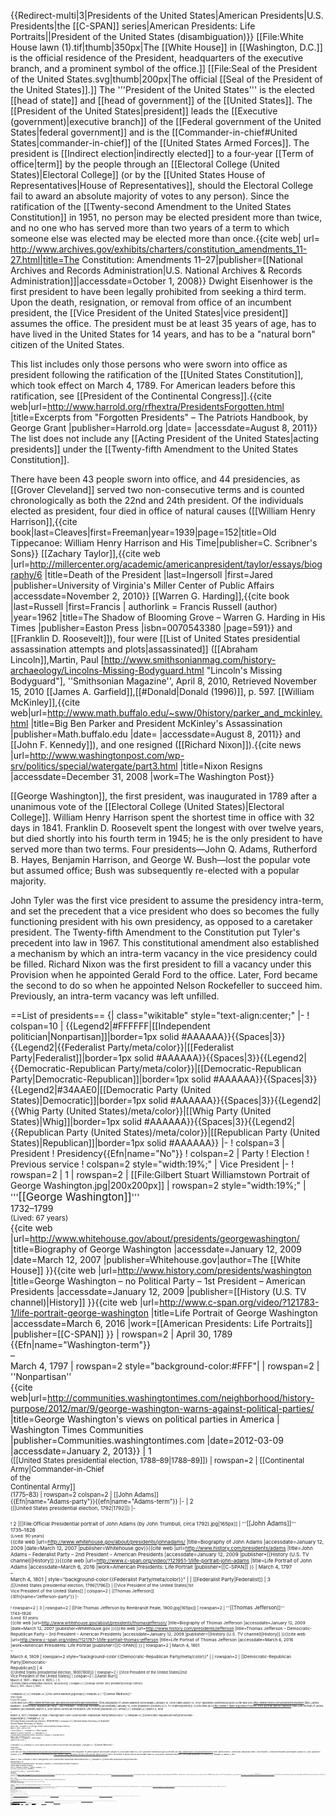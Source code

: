 {{Redirect-multi|3|Presidents of the United States|American Presidents|U.S. Presidents|the [[C-SPAN]] series|American Presidents: Life Portraits||President of the United States (disambiguation)}}
[[File:White House lawn (1).tif|thumb|350px|The [[White House]] in [[Washington, D.C.]] is the official residence of the President, headquarters of the executive branch, and a prominent symbol of the office.]]
[[File:Seal of the President of the United States.svg|thumb|200px|The official [[Seal of the President of the United States]].]]
The '''President of the United States''' is the elected [[head of state]] and [[head of government]] of the [[United States]]. The [[President of the United States|president]] leads the [[Executive (government)|executive branch]] of the [[Federal government of the United States|federal government]] and is the [[Commander-in-chief#United States|commander-in-chief]] of the [[United States Armed Forces]]. The president is [[Indirect election|indirectly elected]] to a four-year [[Term of office|term]] by the people through an [[Electoral College (United States)|Electoral College]] (or by the [[United States House of Representatives|House of Representatives]], should the Electoral College fail to award an absolute majority of votes to any person). Since the ratification of the [[Twenty-second Amendment to the United States Constitution]] in 1951, no person may be elected president more than twice, and no one who has served more than two years of a term to which someone else was elected may be elected more than once.<ref>{{cite web| url= http://www.archives.gov/exhibits/charters/constitution_amendments_11-27.html|title=The Constitution: Amendments 11–27|publisher=[[National Archives and Records Administration|U.S. National Archives & Records Administration]]|accessdate=October 1, 2008}}</ref> Dwight Eisenhower is the first president to have been legally prohibited from seeking a third term. Upon the death, resignation, or removal from office of an incumbent president, the [[Vice President of the United States|vice president]] assumes the office. The president must be at least 35 years of age, has to have lived in the United States for 14 years, and has to be a "natural born" citizen of the United States.

This list includes only those persons who were sworn into office as president following the ratification of the [[United States Constitution]], which took effect on March 4, 1789. For American leaders before this ratification, see [[President of the Continental Congress]].<ref>{{cite web|url=http://www.harrold.org/rfhextra/PresidentsForgotten.html |title=Excerpts from "Forgotten Presidents"&nbsp;– The Patriots Handbook, by George Grant |publisher=Harrold.org |date= |accessdate=August 8, 2011}}</ref> The list does not include any [[Acting President of the United States|acting presidents]] under the [[Twenty-fifth Amendment to the United States Constitution]].

There have been 43 people sworn into office, and 44 presidencies, as [[Grover Cleveland]] served two non-consecutive terms and is counted chronologically as both the 22nd and 24th president. Of the individuals elected as president, four died in office of natural causes ([[William Henry Harrison]],<ref>{{cite book|last=Cleaves|first=Freeman|year=1939|page=152|title=Old Tippecanoe: William Henry Harrison and His Time|publisher=C. Scribner's Sons}}</ref> [[Zachary Taylor]],<ref name="Zachary Taylor, Virginia Univ">{{cite web |url=http://millercenter.org/academic/americanpresident/taylor/essays/biography/6 |title=Death of the President |last=Ingersoll |first=Jared |publisher=University of Virginia's Miller Center of Public Affairs |accessdate=November 2, 2010}}</ref> [[Warren G. Harding]],<ref>{{cite book |last=Russell |first=Francis | authorlink = Francis Russell (author) |year=1962 |title=The Shadow of Blooming Grove&nbsp;– Warren G. Harding in His Times |publisher=Easton Press |isbn=0070543380 |page=591}}</ref> and [[Franklin D. Roosevelt]]), four were [[List of United States presidential assassination attempts and plots|assassinated]] ([[Abraham Lincoln]],<ref name="smithsonianmag1">Martin, Paul [http://www.smithsonianmag.com/history-archaeology/Lincolns-Missing-Bodyguard.html "Lincoln's Missing Bodyguard"], ''Smithsonian Magazine'', April 8, 2010, Retrieved November 15, 2010</ref> [[James A. Garfield]],<ref name="smithsonianmag1"/><ref>[[#Donald|Donald (1996)]], p. 597.</ref> [[William McKinley]],<ref>{{cite web|url=http://www.math.buffalo.edu/~sww/0history/parker_and_mckinley.html |title=Big Ben Parker and President McKinley's Assassination |publisher=Math.buffalo.edu |date= |accessdate=August 8, 2011}}</ref> and [[John F. Kennedy]]), and one resigned ([[Richard Nixon]]).<ref>{{cite news |url=http://www.washingtonpost.com/wp-srv/politics/special/watergate/part3.html |title=Nixon Resigns |accessdate=December 31, 2008 |work=The Washington Post}}</ref>

[[George Washington]], the first president, was inaugurated in 1789 after a unanimous vote of the [[Electoral College (United States)|Electoral College]]. William Henry Harrison spent the shortest time in office with 32 days in 1841. Franklin D. Roosevelt spent the longest with over twelve years, but died shortly into his fourth term in 1945; he is the only president to have served more than two terms. Four presidents—John Q. Adams, Rutherford B. Hayes, Benjamin Harrison, and George W. Bush—lost the popular vote but assumed office;<!--Please do not change to "won the electoral vote" because Adams didn't win that either--> Bush was subsequently re-elected with a popular majority.

John Tyler was the first vice president to assume the presidency intra-term, and set the precedent that a vice president who does so becomes the fully functioning  president with his own presidency, as opposed to a caretaker president. The Twenty-fifth Amendment to the Constitution put Tyler's precedent into law in 1967. This constitutional amendment also established a mechanism by which an intra-term vacancy in the vice presidency could be filled. Richard Nixon was the first president to fill a vacancy under this Provision when he appointed Gerald Ford to the office. Later, Ford became the second to do so when he appointed Nelson Rockefeller to succeed him. Previously, an intra-term vacancy was left unfilled.

==List of presidents==
{| class="wikitable" style="text-align:center;"
|-
! colspan=10 | <!-- DO NOT CHANGE COLORS FOR DEMOCRATIC PARTY. The color #34aae0 is the de facto official color of the DNC and is more appropriate than some arbitrary shade of blue.-->{{Legend2|#FFFFFF|[[Independent politician|Nonpartisan]]|border=1px solid #AAAAAA}}{{Spaces|3}}{{Legend2|{{Federalist Party/meta/color}}|[[Federalist Party|Federalist]]|border=1px solid #AAAAAA}}{{Spaces|3}}{{Legend2|{{Democratic-Republican Party/meta/color}}|[[Democratic-Republican Party|Democratic-Republican]]|border=1px solid #AAAAAA}}{{Spaces|3}}{{Legend2|#34AAE0|[[Democratic Party (United States)|Democratic]]|border=1px solid #AAAAAA}}{{Spaces|3}}{{Legend2|{{Whig Party (United States)/meta/color}}|[[Whig Party (United States)|Whig]]|border=1px solid #AAAAAA}}{{Spaces|3}}{{Legend2|{{Republican Party (United States)/meta/color}}|[[Republican Party (United States)|Republican]]|border=1px solid #AAAAAA}}
|-
! colspan=3 | President
! Presidency{{Efn|name="No"}}
! colspan=2 | Party
! Election
! Previous service
! colspan=2 style="width:19%;" | Vice President
|-
! rowspan=2 | 1
| rowspan=2 | [[File:Gilbert Stuart Williamstown Portrait of George Washington.jpg|200x200px]]
| rowspan=2 style="width:19%;" | '''<big>[[George Washington]]</big>'''<br/>1732&ndash;1799<br/><small>(Lived: 67 years)</small><br/><ref>{{cite web |url=http://www.whitehouse.gov/about/presidents/georgewashington/ |title=Biography of George Washington |accessdate=January 12, 2009 |date=March 12, 2007 |publisher=Whitehouse.gov|author=The [[White House]] }}</ref><ref>{{cite web |url=http://www.history.com/presidents/washington |title=George Washington&nbsp;– no Political Party&nbsp;– 1st President&nbsp;– American Presidents |accessdate=January 12, 2009 |publisher=[[History (U.S. TV channel)|History]] }}</ref><ref>{{cite web |url=http://www.c-span.org/video/?121783-1/life-portrait-george-washington |title=Life Portrait of George Washington  |accessdate=March 6, 2016 |work=[[American Presidents: Life Portraits]] |publisher=[[C-SPAN]] }}</ref>
| rowspan=2 | <span class="date" style="white-space:nowrap;">April 30, 1789<br/>{{Efn|name="Washington-term"}}</span><br/>&ndash;<br/><span class="date" style="white-space:nowrap;">March 4, 1797</span>
| rowspan=2 style="background-color:#FFF"|
| rowspan=2 | ''Nonpartisan''<br/><ref>{{cite web|url=http://communities.washingtontimes.com/neighborhood/history-purpose/2012/mar/9/george-washington-warns-against-political-parties/ |title=George Washington's views on political parties in America &#124; Washington Times Communities |publisher=Communities.washingtontimes.com |date=2012-03-09 |accessdate=January 2, 2013}}</ref>
| 1<br/><small>([[United States presidential election, 1788–89|1788&ndash;89]])
| rowspan=2 | [[Continental Army|Commander-in-Chief<br/>of the<br/>Continental Army</span>]]<br/><small>(1775&ndash;83)
| rowspan=2 colspan=2 | [[John Adams]]<br/>{{Efn|name="Adams-party"}}{{efn|name="Adams-term"}}
|-
| 2<br/><small>([[United States presidential election, 1792|1792]])
|-

! 2
|[[File:Official Presidential portrait of John Adams (by John Trumbull, circa 1792).jpg|165px]]
| '''<big>[[John Adams]]</big>'''<br/>1735&ndash;1826<br/><small>(Lived: 90 years)</small><br/><ref>{{cite web |url=http://www.whitehouse.gov/about/presidents/johnadams/ |title=Biography of John Adams |accessdate=January 12, 2009 |date=March 12, 2007 |publisher=Whitehouse.gov}}</ref><ref>{{cite web |url=http://www.history.com/presidents/adams |title=John Adams&nbsp;– Federalist Party&nbsp;– 2nd President&nbsp;– American Presidents |accessdate=January 12, 2009 |publisher=[[History (U.S. TV channel)|History]] }}</ref><ref>{{cite web |url=http://www.c-span.org/video/?121951-1/life-portrait-john-adams |title=Life Portrait of John Adams |accessdate=March 6, 2016 |work=American Presidents: Life Portrait |publisher=[[C-SPAN]] }}</ref>
| <span class="date" style="white-space:nowrap;">March 4, 1797</span><br/>&ndash;<br/><span class="date" style="white-space:nowrap;">March 4, 1801</span>
| style="background-color:{{Federalist Party/meta/color}}" |
| [[Federalist Party|Federalist]]
| 3<br/><small>([[United States presidential election, 1796|1796]])
| [[Vice President of the United States|1st<br/>Vice President of the United States]]
| colspan=2 | [[Thomas Jefferson]]<br/>{{Efn|name="Jefferson-party"}}
|-

! rowspan=2 | 3
| rowspan=2 | [[File:Thomas Jefferson by Rembrandt Peale, 1800.jpg|165px]]
| rowspan=2 | '''<big>[[Thomas Jefferson]]</big>'''<br/>1743&ndash;1826<br/><small>(Lived: 83 years)</small><br/><ref>{{cite web |url=http://www.whitehouse.gov/about/presidents/thomasjefferson/ |title=Biography of Thomas Jefferson |accessdate=January 12, 2009 |date=March 12, 2007 |publisher=Whitehouse.gov }}</ref><ref>{{cite web |url=http://www.history.com/presidents/jefferson |title=Thomas Jefferson&nbsp;–&nbsp;Democratic-Republican Party&nbsp;– 3rd President&nbsp;– American Presidents |accessdate=January 12, 2009 |publisher=[[History (U.S. TV channel)|History]] }}</ref><ref>{{cite web |url=http://www.c-span.org/video/?121787-1/life-portrait-thomas-jefferson |title=Life Portrait of Thomas Jefferson |accessdate=March 6, 2016 |work=American Presidents: Life Portrait |publisher=[[C-SPAN]] }}</ref>
| rowspan=2 | <span class="date" style="white-space:nowrap;">March 4, 1801</span><br/>&ndash;<br/><span class="date" style="white-space:nowrap;">March 4, 1809</span>
| rowspan=2 style="background-color:{{Democratic-Republican Party/meta/color}}" |
| rowspan=2 | [[Democratic-Republican Party|Democratic-<br/>Republican]]
| 4<br/><small>([[United States presidential election, 1800|1800]])
| rowspan=2 | [[Vice President of the United States|2nd<br/>Vice President of the United States]]
| colspan=2 | [[Aaron Burr]]<br/><small><span class="date" style="white-space:nowrap;">March 4, 1801</span> &ndash; <span class="date" style="white-space:nowrap;">March 4, 1805</span>
|-
| 5<br/><small>([[United States presidential election, 1804|1804]])
| colspan=2 | [[George Clinton (vice president)|George Clinton]]<br/><small><span class="date" style="white-space:nowrap;">March 4, 1805</span> &ndash; <span class="date" style="white-space:nowrap;">March 4, 1809</span>
|-

! rowspan=4 | 4
| rowspan=4 | [[File:James Madison.jpg|165px]]
| rowspan=4 | '''<big>[[James Madison]]</big>'''<br/>1751&ndash;1836<br/><small>(Lived: 85 years)</small><br/><ref>{{cite web |url=http://www.whitehouse.gov/about/presidents/jamesmadison/ |title=Biography of James Madison |accessdate=January 12, 2009 |date=March 12, 2007 |publisher=Whitehouse.gov}}</ref><ref>{{cite web |url=http://www.history.com/presidents/madison |title=James Madison&nbsp;–&nbsp;Democratic-Republican Party&nbsp;– 4th President&nbsp;– American Presidents |accessdate=January 12, 2009 |publisher=[[History (U.S. TV channel)|History]] }}</ref><ref>{{cite web |url=http://www.c-span.org/video/?122316-1/life-portrait-james-madison |title=Life Portrait of James Madison |accessdate=March 6, 2016 |work=American Presidents: Life Portrait |publisher=[[C-SPAN]] }}</ref>
| rowspan=4 | <span class="date" style="white-space:nowrap;">March 4, 1809</span><br/>&ndash;<br/><span class="date" style="white-space:nowrap;">March 4, 1817</span>
| rowspan=4 style="background-color:{{Democratic-Republican Party/meta/color}}" |
| rowspan=4 | [[Democratic-Republican Party|Democratic-<br/>Republican]]
| rowspan=2 | 6<br/><small>([[United States presidential election, 1808|1808]])
| rowspan=4 | [[United States Secretary of State|5th<br/>United States Secretary of State]]<br/><small>(1801&ndash;09)
| colspan=2 | [[George Clinton (vice president)|George Clinton]]<br/><small><span class="date" style="white-space:nowrap;">March 4, 1809</span> &ndash; <span class="date" style="white-space:nowrap;">April 20, 1812</span><br/>''(Died in office)''</small>
|-
| colspan=2 | ''Office vacant<br/><small>(Balance of Clinton's 2nd term)''</small>
|-
| rowspan=2 | 7<br/><small>([[United States presidential election, 1812|1812]])
| colspan=2 | [[Elbridge Gerry]]<br/><small><span class="date" style="white-space:nowrap;">March 4, 1813</span> &ndash; <span class="date" style="white-space:nowrap;">November 23, 1814</span><br/>''(Died in office)''</small>
|-
| colspan=2 | ''Office vacant<br/><small>(Balance of Gerry's term)''</small>
|-

! rowspan=2 | 5
| rowspan=2 | [[File:James Monroe White House portrait 1819.gif|165px]]
| rowspan=2 | '''<big>[[James Monroe]]</big>'''<br/>1758&ndash;1831<br/><small>(Lived: 73 years)</small><br/><ref>{{cite web |url=http://www.whitehouse.gov/about/presidents/jamesmonroe/ |title=Biography of James Madison |accessdate=January 12, 2009 |date=March 12, 2007 |publisher=Whitehouse.gov}}</ref><ref>{{cite web |url=http://www.history.com/presidents/monroe |title=James Monroe&nbsp;–&nbsp;Democratic-Republican Party&nbsp;– 5th President&nbsp;– American Presidents |accessdate=January 12, 2009 |publisher=[[History (U.S. TV channel)|History]] }}</ref><ref>{{cite web |url=http://www.c-span.org/video/?122387-1/life-portrait-james-monroe |title=Life Portrait of James Monroe |accessdate=March 6, 2016 |work=American Presidents: Life Portrait |publisher=[[C-SPAN]] }}</ref>
| rowspan=2 | <span class="date" style="white-space:nowrap;">March 4, 1817</span><br/>&ndash;<br/><span class="date" style="white-space:nowrap;">March 4, 1825</span>
| rowspan=2 style="background-color:{{Democratic-Republican Party/meta/color}}" |
| rowspan=2 | [[Democratic-Republican Party|Democratic-<br/>Republican]]
| 8<br/><small>([[United States presidential election, 1816|1816]])
| rowspan=2 | [[United States Secretary of State|7th<br/>United States Secretary of State]]<br/><small>(1811&ndash;17)
| rowspan=2 colspan=2 | [[Daniel D. Tompkins]]
|-
| 9<br/><small>([[United States presidential election, 1820|1820]])
|-

! 6
| [[File:JQA Photo.tif|165px]]
| '''<big>[[John Quincy Adams]]</big>'''<br/>1767&ndash;1848<br/><small>(Lived: 80 years)</small><br/><ref>{{cite web |url=http://www.whitehouse.gov/about/presidents/johnquincyadams/|title=Biography of John Quincy Adams |accessdate=January 12, 2009 |date=March 12, 2007 |publisher=Whitehouse.gov}}</ref><ref>{{cite web |url=http://www.history.com/presidents/johnqadams |title=John Quincy Adams&nbsp;– Federalist, Democratic-Republican, National Republican, WHIG Party&nbsp;– 6th President&nbsp;– American Presidents |accessdate=January 12, 2009 |publisher=[[History (U.S. TV channel)|History]] }}</ref><ref>{{cite web |url=http://www.c-span.org/video/?122555-1/life-portrait-john-quincy-adams |title=Life Portrait of John Quincy Adams |accessdate=March 6, 2016 |work=American Presidents: Life Portrait |publisher=[[C-SPAN]] }}</ref>
| <span class="date" style="white-space:nowrap;">March 4, 1825</span><br/>&ndash;<br/><span class="date" style="white-space:nowrap;">March 4, 1829</span><br/>
| style="background-color:{{Democratic-Republican Party/meta/color}}" |
| [[Democratic-Republican Party|Democratic-<br/>Republican]]
| 10<br/><small>([[United States presidential election, 1824|1824]])
| [[United States Secretary of State|8th<br/>United States Secretary of State]]<br/><small>(1817&ndash;25)
| colspan=2 | [[John C. Calhoun]]
|-

! rowspan=3 | 7
| rowspan=3 | [[File:Andrew Jackson Daguerrotype-crop.jpg|165px]]
| rowspan=3 | '''<big>[[Andrew Jackson]]</big>'''<br/>1767&ndash;1845<br/><small>(Lived: 78 years)</small><br/><ref>{{cite web |url=http://www.whitehouse.gov/about/presidents/andrewjackson/|title=Biography of Andrew Jackson |accessdate=January 12, 2009 |date=March 12, 2007 |publisher=Whitehouse.gov}}</ref><ref>{{cite web |url=http://www.history.com/presidents/jackson |title=Andrew Jackson&nbsp;–&nbsp;Democratic-Republican Party&nbsp;– 7th President&nbsp;– American Presidents |accessdate=January 12, 2009 |publisher=[[History (U.S. TV channel)|History]] }}</ref><ref>{{cite web |url=http://www.c-span.org/video/?122792-1/life-portrait-andrew-jackson |title=Life Portrait of Andrew Jackson |accessdate=March 6, 2016 |work=American Presidents: Life Portrait |publisher=[[C-SPAN]] }}</ref>
| rowspan=3 | <span class="date" style="white-space:nowrap;">March 4, 1829</span><br/>&ndash;<br/><span class="date" style="white-space:nowrap;">March 4, 1837</span>
| rowspan=3 style="background-color:#34AAE0" |
| rowspan=3 | [[Democratic Party (United States)|Democratic]]
| rowspan=2 | 11<br/><small>([[United States presidential election, 1828|1828]])
| rowspan=3 | [[United States Senate|U.S. Senator]] <span class="detail 2" style="display: none;">([[Classes of United States Senators|Class 2]])</span> <span class="detail 1" style="white-space:nowrap;">from [[Tennessee]]</span><br/><small>(1823&ndash;25)
| colspan=2 | [[John C. Calhoun]]<br/>{{Efn|name="Calhoun-party"}}<br/><small><span class="date" style="white-space:nowrap;">March 4, 1829</span> &ndash; <span class="date" style="white-space:nowrap;">December 28, 1832</span><br/>''(Resigned from office)''</small>
|-
| colspan=2 | ''Office vacant<br/><small>(Balance of Calhoun's term)''</small>
|-
| 12<br/><small>([[United States presidential election, 1832|1832]])
| colspan=2 | [[Martin Van Buren]]<br/><small><span class="date" style="white-space:nowrap;">March 4, 1833</span> &ndash; <span class="date" style="white-space:nowrap;">March 4, 1837</span>
|-

! 8
| [[File:Martin Van Buren by Mathew Brady c1855-58.jpg|165px]]
| '''<big>[[Martin Van Buren]]</big>'''<br/>1782&ndash;1862<br/><small>(Lived: 79 years)</small><br/><ref>{{cite web |url=http://www.whitehouse.gov/about/presidents/martinvanburen/|title=Biography of Martin Van Buren |accessdate=January 12, 2009 |date=March 12, 2007 |publisher=Whitehouse.gov}}</ref><ref>{{cite web |url=http://www.history.com/presidents/vanburen |title=Martin Van Buren –&nbsp;Democratic-Republican, Democratic, and Free Soil Party&nbsp;– 8th President&nbsp;– American Presidents |accessdate=January 12, 2009 |publisher=[[History (U.S. TV channel)|History]] }}</ref><ref>{{cite web |url=http://www.c-span.org/video/?122988-1/life-portrait-martin-van-buren |title=Life Portrait of Martin Van Buren |accessdate=March 6, 2016 |work=American Presidents: Life Portrait |publisher=[[C-SPAN]] }}</ref>
| <span class="date" style="white-space:nowrap;">March 4, 1837</span><br/>&ndash;<br/><span class="date" style="white-space:nowrap;">March 4, 1841</span>
| style="background-color:#34AAE0" |
| [[Democratic Party (United States)|Democratic]]
| 13<br/><small>([[United States presidential election, 1836|1836]])
| [[Vice President of the United States|8th<br/>Vice President of the United States]]
| colspan=2 | [[Richard Mentor Johnson]]
|-

! 9
| [[File:William Henry Harrison daguerreotype edit.jpg|165px]]
| '''<big>[[William Henry Harrison]]</big>'''<br/>1773&ndash;1841<br/><small>(Lived: 68 years)</small><br/><ref>{{cite web |url=http://www.whitehouse.gov/about/presidents/williamhenryharrison/|title=Biography of William Henry Harrison |accessdate=January 12, 2009 |date=March 12, 2007 |publisher=Whitehouse.gov}}</ref><ref>{{cite web |url=http://www.history.com/presidents/williamhenryharrison |title=William Henry Harrison&nbsp;– WHIG Party&nbsp;– 9th President&nbsp;– American Presidents |accessdate=January 12, 2009 |publisher=[[History (U.S. TV channel)|History]] }}</ref><ref>{{cite web |url=http://www.c-span.org/video/?123123-1/life-portrait-william-henry-harrison |title=Life Portrait of William Henry Harrison |accessdate=March 6, 2016 |work=American Presidents: Life Portrait |publisher=[[C-SPAN]] }}</ref>
| <span class="date" style="white-space:nowrap;">March 4, 1841</span><br/>&ndash;<br/><span class="date" style="white-space:nowrap;">April 4, 1841</span><br/><small>''(Died in office)''</small>
| style="background-color:{{Whig Party (United States)/meta/color}}" |
| [[Whig Party (United States)|Whig]]
| rowspan=3 | 14<br/><small>([[United States presidential election, 1840|1840]])
| [[United States Ambassador to Colombia|United States Minister to Colombia]]<br/><small>(1828&ndash;29)
| colspan=2 | [[John Tyler]]<br/><small>''(Succeeded to presidency)''</small>
|-

! rowspan=2 | 10
| rowspan=2 |[[File:Tyler Daguerreotype (restoration).jpg|165px]]
| rowspan=2 |'''<big>[[John Tyler]]</big>'''<br/>1790&ndash;1862<br/><small>(Lived: 71 years)</small><br/><ref>{{cite web |url=http://www.whitehouse.gov/about/presidents/johntyler/|title=Biography of John Tyler |accessdate=January 12, 2009 |date=March 12, 2007 |publisher=Whitehouse.gov }}</ref><ref>{{cite web |url=http://www.history.com/presidents/tyler |title=John Tyler&nbsp;– No Party&nbsp;– 10th President&nbsp;– American Presidents |accessdate=January 12, 2009 |publisher=[[History (U.S. TV channel)|History]] }}</ref><ref>{{cite web |url=http://www.c-span.org/video/?123380-1/life-portrait-john-tyler |title=Life Portrait of John Tyler |accessdate=March 6, 2016 |work=American Presidents: Life Portrait |publisher=[[C-SPAN]] }}</ref>
| rowspan=2 | <span class="date" style="white-space:nowrap;">April 4, 1841</span><br/>&ndash;<br/><span class="date" style="white-space:nowrap;">March 4, 1845</span>
| style="background-color:{{Whig Party (United States)/meta/color}}" |
| [[Whig Party (United States)|Whig]]<br/><small><span class="date" style="white-space:nowrap;">April 4, 1841</span> &ndash; <span class="date" style="white-space:nowrap;">September 13, 1841</span>
| rowspan=2 | [[Vice President of the United States|10th<br/>Vice President of the United States]]
| rowspan=2 colspan=2 | ''Office vacant''
|-
| style="background-color:#FFF"|
| ''Nonpartisan''<br/><small><span class="date" style="white-space:nowrap;">September 13, 1841</span> &ndash; <span class="date" style="white-space:nowrap;">March 4, 1845</span><br/>{{Efn|name="John_Tyler-party"}}
|-

! 11
| [[File:JKP.tif|165px]]
| '''<big>[[James K. Polk]]</big>'''<br/>1795&ndash;1849<br/><small>(Lived: 53 years)</small><br/><ref>{{cite web |url=http://www.whitehouse.gov/about/presidents/jamespolk/ |title=Biography of James Polk |accessdate=January 12, 2009 |date=March 12, 2007 |publisher=Whitehouse.gov}}</ref><ref>{{cite web |url=http://www.history.com/presidents/polk |title=James Polk –&nbsp;Democratic Party&nbsp;– 11th President&nbsp;– American Presidents |accessdate=January 12, 2009 |publisher=[[History (U.S. TV channel)|History]] }}</ref><ref>{{cite web |url=http://www.c-span.org/video/?123943-1/life-portrait-james-k-polk |title=Life Portrait of James K. Polk |accessdate=March 6, 2016 |work=American Presidents: Life Portrait |publisher=[[C-SPAN]] }}</ref>
| <span class="date" style="white-space:nowrap;">March 4, 1845</span><br/>&ndash;<br/><span class="date" style="white-space:nowrap;">March 4, 1849</span>
| style="background-color:#34AAE0" |
| [[Democratic Party (United States)|Democratic]]
| 15<br/><small>([[United States presidential election, 1844|1844]])
| [[Governor of Tennessee|9th<br/>Governor of Tennessee]]<br/><small>(1839&ndash;41)
| colspan=2 | [[George M. Dallas]]
|-

! 12
| [[File:Zachary Taylor restored and cropped.png|165px]]
| '''<big>[[Zachary Taylor]]</big>'''<br/>1784&ndash;1850<br/><small>(Lived: 65 years)</small><br/><ref>{{cite web |url=http://www.whitehouse.gov/about/presidents/zacharytaylor/ |title=Biography of Zachary Taylor |accessdate=January 12, 2009 |date=March 12, 2007 |publisher=Whitehouse.gov}}</ref><ref>{{cite web |url=http://www.history.com/presidents/taylor |title=Zachary Taylor&nbsp;– WHIG Party&nbsp;– 12th President&nbsp;– American Presidents |accessdate=January 12, 2009 |publisher=[[History (U.S. TV channel)|History]] }}</ref><ref>{{cite web |url=http://www.c-span.org/video/?123944-1/life-portrait-zachary-taylor |title=Life Portrait of Zachary Taylor |accessdate=March 6, 2016 |work=American Presidents: Life Portrait |publisher=[[C-SPAN]] }}</ref>
| <span class="date" style="white-space:nowrap;">March 4, 1849</span><br/>&ndash;<br/><span class="date" style="white-space:nowrap;">July 9, 1850</span><br/><small>''(Died in office)''</small>
| style="background-color:{{Whig Party (United States)/meta/color}}" |
| [[Whig Party (United States)|Whig]]
| rowspan=2 | 16<br/><small>([[United States presidential election, 1848|1848]])
| [[Major general (United States)|Major General]] of the [[1st Infantry Regiment (United States)|1st Infantry Regiment]]<br/>[[United States Army]] <span class="detail 1" style="white-space:nowrap;"></span><br/><small>(1846&ndash;49)
| colspan=2 | [[Millard Fillmore]]<br/><small>''(Succeeded to presidency)''</small>
|-

! 13
| [[File:Millard Fillmore-Edit1.jpg|165px]]
| '''<big>[[Millard Fillmore]]</big>'''<br/>1800&ndash;1874<br/><small>(Lived: 74 years)</small><br/><ref>{{cite web |url=http://www.whitehouse.gov/about/presidents/millardfillmore/|title=Biography of Millard Fillmore |accessdate=January 12, 2009 |date=March 12, 2007 |publisher=Whitehouse.gov}}</ref><ref>{{cite web |url=http://www.history.com/presidents/fillmore |title=Millard Filmore&nbsp;– WHIG Party&nbsp;– 13th President&nbsp;– American Presidents |accessdate=January 12, 2009 |publisher=[[History (U.S. TV channel)|History]] }}</ref><ref>{{cite web |url=http://www.c-span.org/video/?124976-1/life-portrait-millard-fillmore |title=Life Portrait of Millard Fillmore |accessdate=March 6, 2016 |work=American Presidents: Life Portrait |publisher=[[C-SPAN]] }}</ref>
| <span class="date" style="white-space:nowrap;">July 9, 1850</span><br/>&ndash;<br/><span class="date" style="white-space:nowrap;">March 4, 1853
| style="background-color:{{Whig Party (United States)/meta/color}}" |
| [[Whig Party (United States)|Whig]]
| [[Vice President of the United States|12th<br/>Vice President of the United States]]
| colspan=2 | ''Office vacant''
|-
! rowspan=2 | 14
| rowspan=2 | [[File:Mathew Brady - Franklin Pierce - alternate crop.jpg|165px]]
| rowspan=2 | '''<big>[[Franklin Pierce]]</big>'''<br/>1804&ndash;1869<br/><small>(Lived: 64 years)</small><br/><ref>{{cite web |url=http://www.whitehouse.gov/about/presidents/franklinpierce/ |title=Biography of Franklin Pierce |accessdate=January 12, 2009 |date=March 12, 2007 |publisher=Whitehouse.gov}}</ref><ref>{{cite web |url=http://www.history.com/presidents/pierce |title=Franklin Pierce –&nbsp;Democratic Party&nbsp;– 14th President&nbsp;– American Presidents |accessdate=January 12, 2009 |publisher=[[History (U.S. TV channel)|History]] }}</ref><ref>{{cite web |url=http://www.c-span.org/video/?125004-1/life-portrait-franklin-pierce |title=Life Portrait of Franklin Pierce |accessdate=March 6, 2016 |work=American Presidents: Life Portrait |publisher=[[C-SPAN]] }}</ref>
| rowspan=2 | <span class="date" style="white-space:nowrap;">March 4, 1853</span><br/>&ndash;<br/><span class="date" style="white-space:nowrap;">March 4, 1857</span>
| rowspan=2 style="background-color:#34AAE0" |
| rowspan=2 | [[Democratic Party (United States)|Democratic]]
| rowspan=2 | 17<br/><small>([[United States presidential election, 1852|1852]])
| rowspan=2 | [[Brigadier general (United States)|Brigadier General]] of the [[9th Infantry Regiment (United States)|9th Infantry]]<br/>[[United States Army]]<br/><small>(1847&ndash;48)
| colspan=2 | [[William R. King]]<br/><small><span class="date" style="white-space:nowrap;">March 4</span> &ndash; <span class="date" style="white-space:nowrap;">April 18, 1853</span><br/>''(Died in office)''</small>
|-
| colspan=2 | ''Office vacant<br/><small>(Balance of King's term)''</small>
|-

! 15
| [[File:James Buchanan.jpg|179x179px]]
| '''<big>[[James Buchanan]]</big>'''<br/>1791&ndash;1868<br/><small>(Lived: 77 years)</small><br/><ref>{{cite web |url=http://www.whitehouse.gov/about/presidents/jamesbuchanan/ |title=Biography of James Buchanan |accessdate=January 12, 2009 |date=March 12, 2007 |publisher=Whitehouse.gov}}</ref><ref>{{cite web |url=http://www.history.com/presidents/buchanan |title=James Buchanan –&nbsp;Democratic Party&nbsp;– 15th President&nbsp;– American Presidents |accessdate=January 12, 2009 |publisher=[[History (U.S. TV channel)|History]] }}</ref><ref>{{cite web |url=http://www.c-span.org/video/?125214-1/life-portrait-james-buchanan |title=Life Portrait of James Buchanan |accessdate=March 6, 2016 |work=American Presidents: Life Portrait |publisher=[[C-SPAN]] }}</ref>
| <span class="date" style="white-space:nowrap;">March 4, 1857</span><br/>&ndash;<br/><span class="date" style="white-space:nowrap;">March 4, 1861</span>
| style="background-color:#34AAE0" |
| [[Democratic Party (United States)|Democratic]]
| 18<br/><small>([[United States presidential election, 1856|1856]])
| [[United States Ambassador to the United Kingdom|United States Minister]] to the<br/>[[Court of St James's]]<br/><small>(1853&ndash;56)
| colspan=2 | [[John C. Breckinridge]]
|-

! rowspan=2 | 16
| rowspan=2 | [[File:Abraham Lincoln November 1863.jpg|165px]]
| rowspan=2 | '''<big>[[Abraham Lincoln]]</big>'''<br/>1809&ndash;1865<br/><small>(Lived: 56 years)</small><br/><ref>{{cite web |url=http://www.whitehouse.gov/about/presidents/abrahamlincoln/ |title=Biography of Abraham Lincoln |accessdate=January 12, 2009 |date=March 12, 2007 |publisher=Whitehouse.gov}}</ref><ref>{{cite web |url=http://www.history.com/presidents/lincoln |title=Abraham Lincoln&nbsp;– Republic, National Union Party&nbsp;– 16th President&nbsp;– American Presidents |accessdate=January 12, 2009 |publisher=[[History (U.S. TV channel)|History]] }}</ref><ref>{{cite web |url=http://www.c-span.org/video/?125640-1/life-portrait-abraham-lincoln |title=Life Portrait of Abraham Lincoln |accessdate=March 6, 2016 |work=American Presidents: Life Portrait |publisher=[[C-SPAN]] }}</ref>
| rowspan=2 | <span class="date" style="white-space:nowrap;">March 4, 1861</span><br/>&ndash;<br/><span class="date" style="white-space:nowrap;">April 15, 1865</span><br/><small>''([[Assassination of Abraham Lincoln|Died in office]])''</small>
| rowspan=2 style="background:#FF3333;"| &nbsp;
| rowspan=2 | [[Republican Party (United States)|Republican]]<br/><small>([[National Union Party (United States)|National Union]])</small><br/>{{Efn|name="union"}}
| 19<br/><small>([[United States presidential election, 1860|1860]])
| rowspan=2 | [[United States House of Representatives|U.S. Representative]] for [[Illinois's 7th congressional district|Illinois' 7th District]]</span></span><br/><small>(1847&ndash;49)
| colspan=2 | [[Hannibal Hamlin]]<br/><small><span class="date" style="white-space:nowrap;">March 4, 1861</span> &ndash; <span class="date" style="white-space:nowrap;">March 4, 1865</span>
|-
| rowspan=2 | 20<br/><small>([[United States presidential election, 1864|1864]])
| colspan=2 | [[Andrew Johnson]]<br/><small><span class="date" style="white-space:nowrap;">March 4</span> &ndash; <span class="date" style="white-space:nowrap;">April 15, 1865</span><br/>''(Succeeded to presidency)''</small>
|-

! 17
| [[File:Andrew Johnson photo portrait head and shoulders, c1870-1880-Edit1.jpg|165px]]
| '''<big>[[Andrew Johnson]]</big>'''<br/>1808&ndash;1875<br/><small>(Lived: 66 years)</small><br/><ref>{{cite web |url=http://www.whitehouse.gov/about/presidents/andrewjohnson/ |title=Biography of Andrew Johnson |accessdate=January 12, 2009 |date=March 12, 2007 |publisher=Whitehouse.gov}}</ref><ref>{{cite web |url=http://www.history.com/presidents/andrewjohnson |title=Andrew Johnson&nbsp;– National Union Party&nbsp;– 17th President&nbsp;– American Presidents |accessdate=January 12, 2009 |publisher=[[History (U.S. TV channel)|History]] }}</ref><ref>{{cite web |url=http://www.c-span.org/video/?150104-1/life-portrait-andrew-johnson |title=Life Portrait of Andrew Johnson |accessdate=March 6, 2016 |work=American Presidents: Life Portrait |publisher=[[C-SPAN]] }}</ref>
| <span class="date" style="white-space:nowrap;">April 15, 1865</span><br/>&ndash;<br/><span class="date" style="white-space:nowrap;">March 4, 1869</span>
| style="background-color:#34AAE0" |
| [[National Union Party (United States)|National Union]]<br/>{{Efn|name="union"}}<br/>''Unaffiliated''<br/>{{Efn|name="Andrew_Johnson-party"}}
| [[Vice President of the United States|16th<br/>Vice President of the United States]]
| colspan=2 | ''Office vacant''
|-

! rowspan=3 | 18
| rowspan=3 | [[File:Ulysses Grant 1870-1880.jpg|165px]]
| rowspan=3 | '''<big>[[Ulysses S. Grant]]</big>'''<br/>1822&ndash;1885<br/><small>(Lived: 63 years)</small><br/><ref>{{cite web |url=http://www.whitehouse.gov/about/presidents/ulyssessgrant/ |title=Biography of Ulysses S. Grant |accessdate=January 12, 2009 |date=March 12, 2007 |publisher=Whitehouse.gov}}</ref><ref>{{cite web |url=http://www.history.com/presidents/grant |title=Ulysses S. Grant&nbsp;– National Union Party&nbsp;– 18th President&nbsp;– American Presidents |accessdate=January 12, 2009 |publisher=[[History (U.S. TV channel)|History]] }}</ref><ref>{{cite web |url=http://www.c-span.org/video/?150209-1/life-portrait-ulysses-s-grant |title=Life Portrait of Ulysses S. Grant |accessdate=March 6, 2016 |work=American Presidents: Life Portrait |publisher=[[C-SPAN]] }}</ref>
| rowspan=3 | <span class="date" style="white-space:nowrap;">March 4, 1869</span><br/>&ndash;<br/><span class="date" style="white-space:nowrap;">March 4, 1877</span>
| rowspan=3 style="background-color:{{Republican Party (United States)/meta/color}}" |
| rowspan=3 | [[Republican Party (United States)|Republican]]
| 21<br/><small>([[United States presidential election, 1868|1868]])
| rowspan=3 | [[Commanding General of the United States Army|Commanding General <span style="white-space:nowrap;">of the U.S. Army</span>]]<br/><small>(1864&ndash;69)
| colspan=2 | [[Schuyler Colfax]]<br/><small><span class="date" style="white-space:nowrap;">March 4, 1869</span> &ndash; <span class="date" style="white-space:nowrap;">March 4, 1873</span>
|-
| rowspan=2 | 22<br/><small>([[United States presidential election, 1872|1872]])
| colspan=2 | [[Henry Wilson]]<br/><small><span class="date" style="white-space:nowrap;">March 4, 1873</span> &ndash; <span class="date" style="white-space:nowrap;">November 22, 1875</span><br/>''(Died in office)''</small>
|-
| colspan=2 | ''Office vacant<br/><small>(Balance of Wilson's term)''</small>
|-

! 19
| [[File:President Rutherford Hayes 1870 - 1880 Restored.jpg|165px]]
| '''<big>[[Rutherford B. Hayes]]</big>'''<br/>1822&ndash;1893<br/><small>(Lived: 70 years)</small><br/><ref>{{cite web |url=http://www.whitehouse.gov/about/presidents/rutherfordbhayes/ |title=Biography of Rutherford B. Hayes |accessdate=January 12, 2009 |date=March 12, 2007 |publisher=Whitehouse.gov}}</ref><ref>{{cite web |url=http://www.history.com/presidents/hayes |title=Rutherford B. Hayes –&nbsp;Republican Party&nbsp;– 19th President&nbsp;– American Presidents |accessdate=January 12, 2009 |publisher=[[History (U.S. TV channel)|History]] }}</ref><ref>{{cite web |url=http://www.c-span.org/video/?150637-1/life-portrait-rutherford-b-hayes |title=Life Portrait of Rutherford B. Hayes |accessdate=March 6, 2016 |work=American Presidents: Life Portrait |publisher=[[C-SPAN]] }}</ref>
| <span class="date" style="white-space:nowrap;">March 4, 1877</span><br/>&ndash;<br/><span class="date" style="white-space:nowrap;">March 4, 1881</span>
| style="background-color:{{Republican Party (United States)/meta/color}}" |
| [[Republican Party (United States)|Republican]]
| 23<br/><small>([[United States presidential election, 1876|1876]])
| [[Governor of Ohio|32nd<br/>Governor of Ohio]]<br/><small>(1868&ndash;72 & 1876&ndash;77)
| colspan=2 | [[William A. Wheeler]]
|-

! 20
| [[File:James Abram Garfield, photo portrait seated.jpg|165px]]
| '''<big>[[James A. Garfield]]</big>'''<br/>1831&ndash;1881<br/><small>(Lived: 49 years)</small><br/><ref>{{cite web |url=http://www.whitehouse.gov/about/presidents/jamesgarfield/ |title=Biography of James Garfield |accessdate=January 12, 2009 |date=March 12, 2007 |publisher=Whitehouse.gov}}</ref><ref>{{cite web |url=http://www.history.com/presidents/garfield |title=James Garfield –&nbsp;Republican Party&nbsp;– 20th President&nbsp;– American Presidents |accessdate=January 12, 2009 |publisher=[[History (U.S. TV channel)|History]] }}</ref><ref>{{cite web |url=http://www.c-span.org/video/?151093-1/life-portrait-james-garfield |title=Life Portrait of James Garfield |accessdate=March 6, 2016 |work=American Presidents: Life Portrait |publisher=[[C-SPAN]] }}</ref>
| <span class="date" style="white-space:nowrap;">March 4, 1881</span><br/>&ndash;<br/><span class="date" style="white-space:nowrap;">September 19, 1881</span><br/><small>''([[Assassination of James A. Garfield|Died in office]])''</small>

| style="background-color:{{Republican Party (United States)/meta/color}}" |
| [[Republican Party (United States)|Republican]]
| rowspan=2 | 24<br/><small>([[United States presidential election, 1880|1880]])
| [[United States House of Representatives|U.S. Representative]] for [[Ohio's 19th congressional district|Ohio's 19th District]]</span></span><br/><small>(1863&ndash;81)
| colspan=2 | [[Chester A. Arthur]]<br/><small>''(Succeeded to presidency)''</small>
|-

! 21
| [[File:Chester Alan Arthur.jpg|165px]]
| '''<big>[[Chester A. Arthur]]</big>'''<br/>1829&ndash;1886<br/><small>(Lived: 57 years)</small><br/><ref>{{cite web |url=http://www.whitehouse.gov/about/presidents/chesterarthur/ |title=Biography of Chester Arthur |accessdate=January 12, 2009 |date=March 12, 2007 |publisher=Whitehouse.gov}}</ref><ref>{{cite web |url=http://www.history.com/presidents/arthur |title=Chester A. Arthur –&nbsp;Republican Party&nbsp;– 21st President&nbsp;– American Presidents |accessdate=January 12, 2009 |publisher=[[History (U.S. TV channel)|History]] }}</ref><ref>{{cite web |url=http://www.c-span.org/video/?151431-1/life-portrait-chester-arthur |title=Life Portrait of Chester A. Arthur |accessdate=March 6, 2016 |work=American Presidents: Life Portrait |publisher=[[C-SPAN]] }}</ref>
| <span class="date" style="white-space:nowrap;">September 19, 1881</span><br/>&ndash;<br/><span class="date" style="white-space:nowrap;">March 4, 1885</span>
| style="background-color:{{Republican Party (United States)/meta/color}}" |
| [[Republican Party (United States)|Republican]]
| [[Vice President of the United States|20th<br/>Vice President of the United States]]
| colspan=2 | ''Office vacant''
|-

! rowspan=2 | 22
| rowspan=2 | [[File:StephenGroverCleveland.png|165px]]
| rowspan=2 | '''<big>[[Grover Cleveland]]</big>'''<br/>1837&ndash;1908<br/><small>(Lived: 71 years)</small><br/><ref name="HIS-grover">{{cite web |url=http://www.history.com/presidents/cleveland |title=Grover Cleveland –&nbsp;Democratic Party&nbsp;– 22nd and 24th President&nbsp;– American Presidents |accessdate=January 12, 2009 |publisher=[[History (U.S. TV channel)|History]] }}</ref><ref name="AP=grover">{{cite web |url=http://www.c-span.org/video/?151466-1/life-portrait-grover-cleveland |title=Life Portrait of Grover Cleveland |accessdate=March 6, 2016 |work=American Presidents: Life Portrait |publisher=[[C-SPAN]] }}</ref>
| rowspan=2 | <span class="date" style="white-space:nowrap;">March 4, 1885</span><br/>&ndash;<br/><span class="date" style="white-space:nowrap;">March 4, 1889</span>
| rowspan=2 style="background-color:#34AAE0" |
| rowspan=2 | [[Democratic Party (United States)|Democratic]]
| rowspan=2 | 25<br/><small>([[United States presidential election, 1884|1884]])
| rowspan=2 | [[Governor of New York|28th<br/>Governor of New York]]<br/><small>(1883&ndash;85)
| colspan=2 | [[Thomas A. Hendricks]]<br/><small><span class="date" style="white-space:nowrap;">March 4</span> &ndash; <span class="date" style="white-space:nowrap;">November 25, 1885</span><br/>''(Died in office)''</small>
|-
| colspan=2 | ''Office vacant<br/><small>(Balance of Hendricks' term)''</small>
|-

! 23
| [[File:Benjamin Harrison, head and shoulders bw photo, 1896.jpg|165px]]
| '''<big>[[Benjamin Harrison]]</big>'''<br/>1833&ndash;1901<br/><small>(Lived: 67 years)</small><br/><ref>{{cite web |url=http://www.whitehouse.gov/about/presidents/benjaminharrison/ |title=Biography of Benjamin Harrison |accessdate=January 12, 2009 |date=March 12, 2007 |publisher=Whitehouse.gov}}</ref><ref>{{cite web |url=http://www.history.com/presidents/benjaminharrison |title=William Henry Harrison&nbsp;– Whig Party&nbsp;– 23rd President&nbsp;– American Presidents |accessdate=January 12, 2009 |publisher=[[History (U.S. TV channel)|History]] }}</ref><ref>{{cite web |url=http://www.c-span.org/video/?151616-1/life-portrait-benjamin-harrison |title=Life Portrait of Benjamin Harrison |accessdate=March 6, 2016 |work=American Presidents: Life Portrait |publisher=[[C-SPAN]] }}</ref>
| <span class="date" style="white-space:nowrap;">March 4, 1889</span><br/>&ndash;<br/><span class="date" style="white-space:nowrap;">March 4, 1893</span>
| style="background-color:{{Republican Party (United States)/meta/color}}" |
| [[Republican Party (United States)|Republican]]
| 26<br/><small>([[United States presidential election, 1888|1888]])
| [[United States Senate|U.S. Senator]] <span class="detail 2" style="display: none;">([[Classes of United States Senators|Class 1]])</span> <span class="detail 1" style="white-space:nowrap;">from [[Indiana]]</span><br/><small>(1881&ndash;87)
| colspan=2 | [[Levi P. Morton]]
|-

! 24
| [[File:Grover Cleveland - NARA - 518139.jpg|165px]]
| '''<big>[[Grover Cleveland]]</big>'''<br/>1837&ndash;1908<br/><small>(Lived: 71 years)</small><br/><ref name="HIS-grover" /><ref name="AP=grover" />
| <span class="date" style="white-space:nowrap;">March 4, 1893</span><br/>&ndash;<br/><span class="date" style="white-space:nowrap;">March 4, 1897</span>
| style="background-color:#34AAE0" |
| [[Democratic Party (United States)|Democratic]]
| 27<br/><small>([[United States presidential election, 1892|1892]])
| [[President of the United States|22nd<br/>President of the United States]]<br/><small>(1885&ndash;89)
| colspan=2 | [[Adlai Stevenson I|Adlai Stevenson]]
|-

! rowspan=3 | 25
| rowspan=3 | [[File:William McKinley by Courtney Art Studio, 1896.jpg|165px]]
| rowspan=3 | '''<big>[[William McKinley]]</big>'''<br/>1843&ndash;1901<br/><small>(Lived: 58 years)</small><br/><ref>{{cite web |url=http://www.whitehouse.gov/about/presidents/williammckinley/|title=Biography of William McKinley |accessdate=January 12, 2009 |date=March 12, 2007 |publisher=Whitehouse.gov}}</ref><ref>{{cite web |url=http://www.history.com/presidents/mckinley |title=William McKinley –&nbsp;Republican Party&nbsp;– 25th President&nbsp;– American Presidents |accessdate=January 12, 2009 |publisher=[[History (U.S. TV channel)|History]] }}</ref><ref>{{cite web |url=http://www.c-span.org/video/?151617-1/life-portrait-william-mckinley |title=Life Portrait of William McKinley |accessdate=March 6, 2016 |work=American Presidents: Life Portrait |publisher=[[C-SPAN]] }}</ref>
| rowspan=3 | <span class="date" style="white-space:nowrap;">March 4, 1897</span><br/>&ndash;<br/><span class="date" style="white-space:nowrap;">September 14, 1901</span><br/><small>''([[Assassination of William McKinley|Died in office]])''</small>
| rowspan=3 style="background-color:{{Republican Party (United States)/meta/color}}" |
| rowspan=3 | [[Republican Party (United States)|Republican]]
| rowspan=2 | 28<br/><small>([[United States presidential election, 1896|1896]])
| rowspan=3 | [[Governor of Ohio|39th<br/>Governor of Ohio]]<br/><small>(1892&ndash;96)
| colspan=2 | [[Garret Hobart]]<br/><small><span class="date" style="white-space:nowrap;">March 4, 1897</span> &ndash; <span class="date" style="white-space:nowrap;">November 21, 1899</span><br/>''(Died in office)''</small>
|-
| colspan=2 | ''Office vacant<br/><small>(Balance of Hobart's term)''</small>
|-
| rowspan=2 | 29<br/><small>([[United States presidential election, 1900|1900]])
| colspan=2 | [[Theodore Roosevelt]]<br/><small><span class="date" style="white-space:nowrap;">March 4</span> &ndash; <span class="date" style="white-space:nowrap;">September 14, 1901<br/>''(Succeeded to presidency)''</small>
|-

! rowspan=2 | 26
| rowspan=2 | [[File:President Roosevelt - Pach Bros.tif|165px]]
| rowspan=2 | '''<big>[[Theodore Roosevelt]]</big>'''<br/>1858&ndash;1919<br/><small>(Lived: 60 years)</small><br/><ref>{{cite web |url=http://www.whitehouse.gov/about/presidents/theodoreroosevelt/ |title=Biography of Theodore Roosevelt |accessdate=January 12, 2009 |date=March 12, 2007 |publisher=Whitehouse.gov}}</ref><ref>{{cite web |url=http://www.history.com/presidents/teddyroosevelt |title=Theodore Roosevelt –&nbsp;Republican, Bull Moose Party&nbsp;– 26th President&nbsp;– American Presidents |accessdate=January 12, 2009 |publisher=[[History (U.S. TV channel)|History]] }}</ref><ref>{{cite web |url=http://www.c-span.org/video/?151618-1/life-portrait-theodore-roosevelt |title=Life Portrait of Theodore Roosevelt |accessdate=March 6, 2016 |work=American Presidents: Life Portrait |publisher=[[C-SPAN]] }}</ref>
| rowspan=2 | <span class="date" style="white-space:nowrap;">September 14, 1901</span><br/>&ndash;<br/><span class="date" style="white-space:nowrap;">March 4, 1909</span>
| rowspan=2 style="background-color:{{Republican Party (United States)/meta/color}}" |
| rowspan=2 | [[Republican Party (United States)|Republican]]
| rowspan=2 | [[Vice President of the United States|25th<br/>Vice President of the United States]]
| colspan=2 | ''Office vacant''<br/><small><span class="date" style="white-space:nowrap;">September 14, 1901</span> &ndash; <span class="date" style="white-space:nowrap;">March 4, 1905</span>
|-
| 30<br/><small>([[United States presidential election, 1904|1904]])
| colspan=2 | [[Charles W. Fairbanks]]<br/><small><span class="date" style="white-space:nowrap;">March 4, 1905</span> &ndash; <span class="date" style="white-space:nowrap;">March 4, 1909</span>
|-

! rowspan=2 | 27
| rowspan=2 | [[File:William Howard Taft, head-and-shoulders portrait, facing front.tif|160px]]
| rowspan=2 | '''<big>[[William Howard Taft]]</big>'''<br/>1857&ndash;1930<br/><small>(Lived: 72 years)</small><br/><ref>{{cite web |url=http://www.whitehouse.gov/about/presidents/williamhowardtaft/ |title=Biography of William Howard Taft |accessdate=January 12, 2009 |date=March 13, 2007 |publisher=Whitehouse.gov}}</ref><ref>{{cite web |url=http://www.history.com/presidents/taft |title=William Howard Taft –&nbsp;Republican Party&nbsp;– 27th President&nbsp;– American Presidents |accessdate=January 12, 2009 |publisher=[[History (U.S. TV channel)|History]] }}</ref><ref>{{cite web |url=http://www.c-span.org/video/?151620-1/life-portrait-william-howard-taft |title=Life Portrait of William Howard Taft |accessdate=March 6, 2016 |work=American Presidents: Life Portrait |publisher=[[C-SPAN]] }}</ref>
| rowspan=2 | <span class="date" style="white-space:nowrap;">March 4, 1909</span><br/>&ndash;<br/><span class="date" style="white-space:nowrap;">March 4, 1913</span>
| rowspan=2 style="background-color:{{Republican Party (United States)/meta/color}}" |
| rowspan=2 | [[Republican Party (United States)|Republican]]
| rowspan=2 | 31<br/><small>([[United States presidential election, 1908|1908]])
| rowspan=2 | [[United States Secretary of War|42nd<br/>United States Secretary of War]]<br/><small>(1904&ndash;08)
| colspan=2 | [[James S. Sherman]]<br/><small><span class="date" style="white-space:nowrap;">March 4, 1909</span> &ndash; <span class="date" style="white-space:nowrap;">October 30, 1912</span><br/>''(Died in office)''</small>
|-
| colspan=2 | ''Office vacant<br/><small>(Balance of Sherman's term)''</small>
|-

! rowspan=2 | 28
| rowspan=2 | [[File:President Wilson 1919.tif|165px]]
| rowspan=2 | '''<big>[[Woodrow Wilson]]</big>'''<br/>1856&ndash;1924<br/><small>(Lived: 67 years)</small><br/><ref>{{cite web |url=http://www.whitehouse.gov/about/presidents/woodrowwilson/ |title=Biography of Woodrow Wilson |accessdate=January 12, 2009 |date=March 13, 2007 |publisher=Whitehouse.gov}}</ref><ref>{{cite web |url=http://www.history.com/presidents/wilson |title=Woodrow Wilson –&nbsp;Democratic Party&nbsp;– 28th President&nbsp;– American Presidents |accessdate=January 12, 2009 |publisher=[[History (U.S. TV channel)|History]] }}</ref><ref>{{cite web |url=http://www.c-span.org/video/?151624-1/life-portrait-woodrow-wilson |title=Life Portrait of Woodrow Wilson |accessdate=March 6, 2016 |work=American Presidents: Life Portrait |publisher=[[C-SPAN]] }}</ref>
| rowspan=2 | <span class="date" style="white-space:nowrap;">March 4, 1913</span><br/>&ndash;<br/><span class="date" style="white-space:nowrap;">March 4, 1921</span>
| rowspan=2 style="background-color:#34AAE0" |
| rowspan=2 | [[Democratic Party (United States)|Democratic]]
| 32<br/><small>([[United States presidential election, 1912|1912]])
| rowspan=2 | [[Governor of New Jersey|34th<br/>Governor of New Jersey]]<br/><small>(1911&ndash;13)
| colspan=2 rowspan=2 | [[Thomas R. Marshall]]

|-
| 33<br/><small>([[United States presidential election, 1916|1916]])
|-

! 29
| [[File:Warren G Harding-Harris & Ewing.jpg|165px]]
| '''<big>[[Warren G. Harding]]</big>'''<br/>1865&ndash;1923<br/><small>(Lived: 57 years)</small><br/><ref>{{cite web |url=http://www.whitehouse.gov/about/presidents/warrenharding/ |title=Biography of Warren G. Harding |accessdate=January 12, 2009 |date=March 12, 2007 |publisher=Whitehouse.gov}}</ref><ref>{{cite web |url=http://www.history.com/presidents/wilson |title=Warren Harding –&nbsp;Republican Party&nbsp;– 29th President&nbsp;– American Presidents |accessdate=January 12, 2009 |publisher=[[History (U.S. TV channel)|History]] }}</ref><ref>{{cite web |url=http://www.c-span.org/video/?151625-1/life-portrait-warren-g-harding |title=Life Portrait of Warren G. Harding |accessdate=March 6, 2016 |work=American Presidents: Life Portrait |publisher=[[C-SPAN]] }}</ref>
| <span class="date" style="white-space:nowrap;">March 4, 1921</span><br/>&ndash;<br/><span class="date" style="white-space:nowrap;">August 2, 1923</span><br/><small>''(Died in office)''</small>
| style="background-color:{{Republican Party (United States)/meta/color}}" |
| [[Republican Party (United States)|Republican]]
| rowspan=2 | 34<br/><small>([[United States presidential election, 1920|1920]])
| [[United States Senate|U.S. Senator]] <span class="detail 2" style="display: none;">([[Classes of United States Senators|Class 3]])</span> <span class="detail 1" style="white-space:nowrap;">from [[Ohio]]</span><br/><small>(1915&ndash;21)
| colspan=2 | [[Calvin Coolidge]]<br/><small>''(Succeeded to presidency)''</small>
|-

! rowspan=2 | 30
| rowspan=2 | [[File:Calvin Coolidge cph.3g10777.jpg|165px]]
| rowspan=2 | '''<big>[[Calvin Coolidge]]</big>'''<br/>1872&ndash;1933<br/><small>(Lived: 60 years)</small><br/><ref>{{cite web |url=http://www.whitehouse.gov/about/presidents/calvincoolidge/ |title=Biography of Calvin Coolidge |accessdate=January 12, 2009 |date=March 13, 2007 |publisher=Whitehouse.gov}}</ref><ref>{{cite web |url=http://www.history.com/presidents/wilson |title=Calvin Coolidge –&nbsp;Republican Party&nbsp;– 30th President&nbsp;– American Presidents |accessdate=January 12, 2009 |publisher=[[History (U.S. TV channel)|History]] }}</ref><ref>{{cite web |url=http://www.c-span.org/video/?151626-1/life-portrait-calvin-coolidge |title=Life Portrait of Calvin Coolidge |accessdate=March 6, 2016 |work=American Presidents: Life Portrait |publisher=[[C-SPAN]] }}</ref>
| rowspan=2 | <span class="date" style="white-space:nowrap;">August 2, 1923</span><br/>&ndash;<br/><span class="date" style="white-space:nowrap;">March 4, 1929</span>
| rowspan=2 style="background-color:{{Republican Party (United States)/meta/color}}" |
| rowspan=2 | [[Republican Party (United States)|Republican]]
| rowspan=2 | [[Vice President of the United States|29th<br/>Vice President of the United States]]
| colspan=2 | ''Office vacant''<br/><small><span class="date" style="white-space:nowrap;">August 2, 1923</span> &ndash; <span class="date" style="white-space:nowrap;">March 4, 1925</span>
|-
| 35<br/><small>([[United States presidential election, 1924|1924]])
| colspan=2 | [[Charles G. Dawes]]<br/><small><span class="date" style="white-space:nowrap;">March 4, 1925</span> &ndash; <span class="date" style="white-space:nowrap;">March 4, 1929</span>
|-

! 31
| [[File:President Hoover portrait.tif|165px]]
| '''<big>[[Herbert Hoover]]</big>'''<br/>1874&ndash;1964<br/><small>(Lived: 90 years)</small><br/><ref>{{cite web |url=http://www.whitehouse.gov/about/presidents/herberthoover/ |title=Biography of Herbert Hoover |accessdate=January 12, 2009 |date=March 13, 2007 |publisher=Whitehouse.gov}}</ref><ref>{{cite web |url=http://www.history.com/presidents/wilson |title=Herbert Hoover –&nbsp;Republican Party&nbsp;– 31st President&nbsp;– American Presidents |accessdate=January 12, 2009 |publisher=[[History (U.S. TV channel)|History]] }}</ref><ref>{{cite web |url=http://www.c-span.org/video/?151627-1/life-portrait-herbert-hoover |title=Life Portrait of Herbert Hoover |accessdate=March 6, 2016 |work=American Presidents: Life Portrait |publisher=[[C-SPAN]] }}</ref>
| <span class="date" style="white-space:nowrap;">March 4, 1929</span><br/>&ndash;<br/><span class="date" style="white-space:nowrap;">March 4, 1933</span>
| style="background-color:{{Republican Party (United States)/meta/color}}" |
| [[Republican Party (United States)|Republican]]
| 36<br/><small>([[United States presidential election, 1928|1928]])
| [[United States Secretary of Commerce|3rd<br/>United States Secretary of Commerce]]<br/><small>(1921&ndash;28)
| colspan=2 | [[Charles Curtis]]
|-

! rowspan=4 | 32
| rowspan=4 | [[File:FDR 1944 Color Portrait.tif|165px]]
| rowspan=4 | '''<big>[[Franklin D. Roosevelt]]</big>'''<br/>1882&ndash;1945<br/><small>(Lived: 63 years)</small><br/><ref>{{cite web |url=http://www.whitehouse.gov/about/presidents/franklindroosevelt/ |title=Biography of Franklin D. Roosevelt |accessdate=January 12, 2009 |date=March 20, 2007 |publisher=Whitehouse.gov}}</ref><ref>{{cite web |url=http://www.history.com/presidents/fdr |title=Franklin D. Roosevelt –&nbsp;Democratic Party&nbsp;– 32nd President&nbsp;– American Presidents |accessdate=January 12, 2009 |publisher=[[History (U.S. TV channel)|History]] }}</ref><ref>{{cite web |url=http://www.c-span.org/video/?151628-1/life-portrait-franklin-d-roosevelt |title=Life Portrait of Franklin D. Roosevelt |accessdate=March 6, 2016 |work=American Presidents: Life Portrait |publisher=[[C-SPAN]] }}</ref>
| rowspan=4 | March 4, 1933<br/>&ndash;<br/>April 12, 1945<br/><small>''(Died in office)''</small>
| rowspan=4 style="background-color:#34AAE0" |
| rowspan=4 class="category" | [[Democratic Party (United States)|Democratic]]
| 37<br/><small>([[United States presidential election, 1932|1932]])
| rowspan=4 | [[Governors of New York|44th<br/>Governor of New York]]<br/><small>(1929&ndash;32)
| rowspan=2 colspan=2 rowspan=2 | [[John Nance Garner]]<br/><small><span class="date" style="white-space:nowrap;">March 4, 1933</span> &ndash; <span class="date" style="white-space:nowrap;">January 20, 1941</span><br/>{{Efn|name="Amendment_XX-term"}}
|-
| 38<br/><small>([[United States presidential election, 1936|1936]])
|-
| 39<br/><small>([[United States presidential election, 1940|1940]])
| colspan=2 | [[Henry A. Wallace]]<br/><small><span class="date" style="white-space:nowrap;">January 20, 1941</span> &ndash; <span class="date" style="white-space:nowrap;">January 20, 1945</span>
|-
| rowspan=2 | 40<br/><small>([[United States presidential election, 1944|1944]])
| colspan=2 | [[Harry S. Truman]]<br/><small><span class="date" style="white-space:nowrap;">January 20</span> &ndash; <span class="date" style="white-space:nowrap;">April 12, 1945</span><br/>''(Succeeded to presidency)''</small>
|-

! rowspan=2 | 33
| rowspan=2 | [[File:Harry S. Truman - NARA - 530677.tif|165px]]
| rowspan=2 | '''<big>[[Harry S. Truman]]</big>'''<br/>1884&ndash;1972<br/><small>(Lived: 88 years)</small><br/><ref>{{cite web |url=http://www.whitehouse.gov/about/presidents/harrystruman/ |title=Biography of Harry S Truman |accessdate=January 12, 2009 |date=March 12, 2007 |publisher=Whitehouse.gov}}</ref><ref>{{cite web |url=http://www.history.com/presidents/fdr |title=Harry S Truman –&nbsp;Democratic Party&nbsp;– 33rd President&nbsp;– American Presidents |accessdate=January 12, 2009 |publisher=[[History (U.S. TV channel)|History]] }}</ref><ref>{{cite web |url=http://www.c-span.org/video/?151629-1/life-portrait-harry-s-truman |title=Life Portrait of Harry S. Truman |accessdate=March 7, 2016 |work=American Presidents: Life Portrait |publisher=[[C-SPAN]] }}</ref>
| rowspan=2 | <span class="date" style="white-space:nowrap;">April 12, 1945</span><br/>&ndash;<br/><span class="date" style="white-space:nowrap;">January 20, 1953</span>
| rowspan=2 style="background-color:#34AAE0" |
| rowspan=2 | [[Democratic Party (United States)|Democratic]]
| rowspan=2 | [[Vice President of the United States|34th<br/>Vice President of the United States]]
| colspan=2 | ''Office vacant''<br/><small><span class="date" style="white-space:nowrap;">April 12, 1945</span> &ndash; <span class="date" style="white-space:nowrap;">January 20, 1949</span>
|-
| 41<br/><small>([[United States presidential election, 1948|1948]])
| colspan=2 | [[Alben W. Barkley]]<br/><small><span class="date" style="white-space:nowrap;">January 20, 1949</span> &ndash; <span class="date" style="white-space:nowrap;">January 20, 1953</span>
|-

! rowspan=2 | 34
| rowspan=2 | [[File:President Eisenhower Portrait 1959.tif|165px]]
| rowspan=2 | '''<big>[[Dwight D. Eisenhower]]</big>'''<br/>1890&ndash;1969<br/><small>(Lived: 78 years)</small><br/><ref>{{cite web |url=http://www.whitehouse.gov/about/presidents/dwightdeisenhower/ |title=Biography of Dwight D. Eisenhower |accessdate=January 12, 2009 |date=March 12, 2007 |publisher=Whitehouse.gov}}</ref><ref>{{cite web |url=http://www.history.com/presidents/eisenhower |title=Dwight D. Eisenhower –&nbsp;Democratic Party&nbsp;– 34th President&nbsp;– American Presidents |accessdate=January 12, 2009 |publisher=[[History (U.S. TV channel)|History]] }}</ref><ref>{{cite web |url=http://www.c-span.org/video/?151630-1/life-portrait-dwight-d-eisenhower |title=Life Portrait of Dwight D. Eisenhower |accessdate=March 7, 2016 |work=American Presidents: Life Portrait |publisher=[[C-SPAN]] }}</ref>
| rowspan=2 | <span class="date" style="white-space:nowrap;">January 20, 1953</span><br/>&ndash;<br/><span class="date" style="white-space:nowrap;">January 20, 1961</span>
| rowspan=2 style="background-color:{{Republican Party (United States)/meta/color}}" |
| rowspan=2 | [[Republican Party (United States)|Republican]]
| 42<br/><small>([[United States presidential election, 1952|1952]])
| rowspan=2 | [[Supreme Headquarters Allied Powers Europe|Supreme Allied Commander Europe]]<br/><small>(1949&ndash;52)
| rowspan=2 colspan=2 | [[Richard Nixon]]

|-
| 43<br/><small>([[United States presidential election, 1956|1956]])
|-

! 35
| [[File:John F. Kennedy, White House color photo portrait.jpg|165px]]
| '''<big>[[John F. Kennedy]]</big>'''<br/>1917&ndash;1963<br/><small>(Lived: 46 years)</small><br/><ref>{{cite web |url=http://www.whitehouse.gov/about/presidents/johnfkennedy/ |title=Biography of John F. Kennedy |accessdate=January 12, 2009 |date=March 12, 2007 |publisher=Whitehouse.gov}}</ref><ref>{{cite web |url=http://www.history.com/presidents/kennedy |title=John F. Kennedy –&nbsp;Democratic Party&nbsp;– 35th President&nbsp;– American Presidents |accessdate=January 12, 2009 |publisher=[[History (U.S. TV channel)|History]] }}</ref><ref>{{cite web |url=http://www.c-span.org/video/?151631-1/life-portrait-john-f-kennedy |title=Life Portrait of John F. Kennedy |accessdate=March 7, 2016 |work=American Presidents: Life Portrait |publisher=[[C-SPAN]] }}</ref>
| <span class="date" style="white-space:nowrap;">January 20, 1961</span><br/>&ndash;<br/><span class="date" style="white-space:nowrap;">November 22, 1963</span><br/><small>''([[Assassination of John F. Kennedy|Died in office]])''</small>
| style="background-color:#34AAE0" |
| [[Democratic Party (United States)|Democratic]]
| rowspan=2 | 44<br/><small>([[United States presidential election, 1960|1960]])
| [[United States Senate|U.S. Senator]] <span class="detail 2" style="display: none;">([[Classes of United States Senators|Class 1]])</span> <span class="detail 1" style="white-space:nowrap;">from [[Massachusetts]]</span><br/><small>(1953&ndash;60)
| colspan=2 | [[Lyndon B. Johnson]]<br/><small>''(Succeeded to presidency)''</small>
|-

! rowspan=2 | 36
| rowspan=2 | [[File:Lyndon B. Johnson Oval Office Portrait.tif|165px]]
| rowspan=2 | '''<big>[[Lyndon B. Johnson]]</big>'''<br/>1908&ndash;1973<br/><small>(Lived: 64 years)</small><br/><ref>{{cite web |url=http://www.history.com/presidents/kennedy |title=Lyndon B. Johnson –&nbsp;Democratic Party&nbsp;– 36th President&nbsp;– American Presidents |accessdate=January 12, 2009 |publisher=[[History (U.S. TV channel)|History]] }}</ref><ref>{{cite web |url=http://www.c-span.org/video/?151632-1/life-portrait-lyndon-b-johnson |title=Life Portrait of Lyndon B. Johnson |accessdate=March 7, 2016 |work=American Presidents: Life Portrait |publisher=[[C-SPAN]] }}</ref>
| rowspan=2 | <span class="date" style="white-space:nowrap;">November 22, 1963</span><br/>&ndash;<br/><span class="date" style="white-space:nowrap;">January 20, 1969</span>
| rowspan=2 style="background-color:#34AAE0" |
| rowspan=2 | [[Democratic Party (United States)|Democratic]]
| rowspan=2 | [[Vice President of the United States|37th<br/>Vice President of the United States]]
| colspan=2 | ''Office vacant''<br/><small><span class="date" style="white-space:nowrap;">November 22, 1963</span> &ndash; <span class="date" style="white-space:nowrap;">January 20, 1965</span>
|-
| style="height: 5em;" | 45<br/><small>([[United States presidential election, 1964|1964]])
| colspan=2 | [[Hubert Humphrey]]<br/><small><span class="date" style="white-space:nowrap;">January 20, 1965</span> &ndash; <span class="date" style="white-space:nowrap;">January 20, 1969</span>
|-

! rowspan=4 | 37
| rowspan=4 | [[File:Richard M. Nixon, ca. 1935 - 1982 - NARA - 530679.tif|165px]]
| rowspan=4 | '''<big>[[Richard Nixon]]</big>'''<br/>1913&ndash;1994<br/><small>(Lived: 81 years)</small><br/><ref>{{cite web |url=http://www.whitehouse.gov/about/presidents/richardnixon/ |title=Richard M. Nixon |accessdate=January 12, 2009 |date=March 12, 2007 |publisher=Whitehouse.gov}}</ref><ref>{{cite web |url=http://www.history.com/presidents/nixon |title=Richard Nixon –&nbsp;Republican Party&nbsp;– 37th President&nbsp;– American Presidents |accessdate=January 12, 2009 |publisher=[[History (U.S. TV channel)|History]] }}</ref><ref>{{cite web |url=http://www.c-span.org/video/?151633-1/life-portrait-richard-m-nixon |title=Life Portrait of Richard M. Nixon |accessdate=March 7, 2016 |work=American Presidents: Life Portrait |publisher=[[C-SPAN]] }}</ref>
| rowspan=4 | <span class="date" style="white-space:nowrap;">January 20, 1969</span><br/>&ndash;<br/><span class="date" style="white-space:nowrap;">August 9, 1974</span><br/><small>''(Resigned from office)''</small>
| rowspan=4 style="background-color:{{Republican Party (United States)/meta/color}}" |
| rowspan=4 | [[Republican Party (United States)|Republican]]
| 46<br/><small>([[United States presidential election, 1968|1968]])
| rowspan=4 | [[Vice President of the United States|36th<br/>Vice President of the United States]]<br/><small>(1953&ndash;61)
| colspan=2 rowspan=2 | [[Spiro Agnew]]<br/><small><span class="date" style="white-space:nowrap;">January 20, 1969</span> &ndash; <span class="date" style="white-space:nowrap;">October 10, 1973</span><br/>''(Resigned from office)''</small>
|-
| rowspan=5 | 47<br/><small>([[United States presidential election, 1972|1972]])
|-
| colspan=2 | ''Office vacant''<br/><small><span class="date" style="white-space:nowrap;">October 10</span> &ndash; <span class="date" style="white-space:nowrap;">December 6, 1973</span>
|-
| colspan=2 | [[Gerald Ford]]<br/><small><span class="date" style="white-space:nowrap;">December 6, 1973</span> &ndash; <span class="date" style="white-space:nowrap;">August 9, 1974<br/>''(Succeeded to presidency)''</small>
|-

! rowspan=2 | 38
| rowspan=2 | [[File:Gerald Ford - NARA - 530680.tif|165px]]
| rowspan=2 | '''<big>[[Gerald Ford]]</big>'''<br/>1913&ndash;2006<br/><small>(Lived: 93 years)</small><br/><ref>{{cite web |url=http://www.whitehouse.gov/about/presidents/geraldford/ |title=Biography of Gerald R. Ford |accessdate=January 12, 2009 |date=March 12, 2007 |publisher=Whitehouse.gov}}</ref><ref>{{cite web |url=http://www.history.com/presidents/ford|title=Gerald Ford –&nbsp;Republican Party&nbsp;– 38th President&nbsp;– American Presidents |accessdate=January 12, 2009 |publisher=[[History (U.S. TV channel)|History]] }}</ref><ref>{{cite web |url=http://www.c-span.org/video/?151634-1/life-portrait-gerald-r-ford |title=Life Portrait of Gerald R. Ford |accessdate=March 7, 2016 |work=American Presidents: Life Portrait |publisher=[[C-SPAN]] }}</ref>
| rowspan=2 | <span class="date" style="white-space:nowrap;">August 9, 1974</span><br/>&ndash;<br/><span class="date" style="white-space:nowrap;">January 20, 1977</span>
| rowspan=2 style="background-color:{{Republican Party (United States)/meta/color}}" |
| rowspan=2 | [[Republican Party (United States)|Republican]]
| rowspan=2 | [[Vice President of the United States|40th<br/>Vice President of the United States]]
| colspan=2 | ''Office vacant''<br/><small><span class="date" style="white-space:nowrap;">August 9</span> &ndash; <span class="date" style="white-space:nowrap;">December 19, 1974</span>
|-
| colspan=2 | [[Nelson Rockefeller]]<br/><small><span class="date" style="white-space:nowrap;">December 19, 1974</span> &ndash; <span class="date" style="white-space:nowrap;">January 20, 1977</span>
|-

! 39
| [[File:JimmyCarterPortrait2.jpg|165px]]
| '''<big>[[Jimmy Carter]]</big>'''<br/>Born 1924<br/><small>''({{Age|1924|10|1}} years old)''</small><br/><ref>{{cite web |url=http://www.whitehouse.gov/about/presidents/jimmycarter|title=Biography of Jimmy Carter |accessdate=January 12, 2009 |date=March 12, 2007 |publisher=Whitehouse.gov}}</ref><ref>{{cite web |url=http://www.history.com/presidents/ford|title=Jimmy Carter –&nbsp;Democratic Party&nbsp;– 39th President&nbsp;– American Presidents |accessdate=January 12, 2009 |publisher=[[History (U.S. TV channel)|History]] }}</ref><ref>{{cite web |url=http://www.c-span.org/video/?151635-1/life-portrait-jimmy-carter |title=Life Portrait of Jimmy Carter |accessdate=March 7, 2016 |work=American Presidents: Life Portrait |publisher=[[C-SPAN]] }}</ref>
| <span class="date" style="white-space:nowrap;">January 20, 1977</span><br/>&ndash;<br/><span class="date" style="white-space:nowrap;">January 20, 1981</span>
| style="background-color:#34AAE0" |
| [[Democratic Party (United States)|Democratic]]
| 48<br/><small>([[United States presidential election, 1976|1976]])
| [[Governor of Georgia|76th<br/>Governor of Georgia]]<br/><small>(1971&ndash;75)
| colspan=2 | [[Walter Mondale]]
|-

! rowspan=2 | 40
| rowspan=2 | [[File:Official Portrait of President Reagan 1981.jpg|206x206px]]
| rowspan=2 | '''<big>[[Ronald Reagan]]</big>'''<br/>1911&ndash;2004<br/><small>(Lived: 93 years)</small><br/><ref>{{cite web |url=https://www.whitehouse.gov/1600/presidents/ronaldreagan|title=Biography of Ronald Reagan |accessdate=January 12, 2009 |date=June 25, 2008 |publisher=Whitehouse.gov}}</ref><ref>{{cite web |url=http://www.history.com/presidents/ford|title=Ronald Reagan –&nbsp;Republican Party&nbsp;– 40th President&nbsp;– American Presidents |accessdate=January 12, 2009 |publisher=[[History (U.S. TV channel)|History]] }}</ref><ref>{{cite web |url=http://www.c-span.org/video/?151636-1/life-portrait-ronald-reagan |title=Life Portrait of Ronald Reagan |accessdate=March 7, 2016 |work=American Presidents: Life Portrait |publisher=[[C-SPAN]]}}</ref>
| rowspan=2 | <span class="date" style="white-space:nowrap;">January 20, 1981</span><br/>&ndash;<br/><span class="date" style="white-space:nowrap;">January 20, 1989</span>
| rowspan=2 style="background-color:{{Republican Party (United States)/meta/color}}" |
| rowspan=2 | [[Republican Party (United States)|Republican]]
| 49<br/><small>([[United States presidential election, 1980|1980]])
| rowspan=2 | [[Governor of California|33rd<br/>Governor of California]]<br/><small>(1967&ndash;75)
| colspan=2 rowspan=2 | [[George H. W. Bush]]
|-
| 50<br/><small>([[United States presidential election, 1984|1984]])
|-

! 41
| [[File:George H. W. Bush, President of the United States, 1989 official portrait.jpg|165px]]
| '''<big>[[George H. W. Bush]]</big>'''<br/>Born 1924<br/><small>''({{Age|1924|6|12}} years old)''</small><br/><ref>{{cite web |url=https://www.whitehouse.gov/1600/presidents/georgehwbush |title=Biography of George Herbert Walker Bush |accessdate=January 12, 2009 |date=March 12, 2007 |publisher=Whitehouse.gov}}</ref><ref>{{cite web |url=http://www.history.com/topics/us-presidents/george-bush |title=George H. W. Bush –&nbsp;Republican Party&nbsp;– 41st President&nbsp;– American Presidents |accessdate=January 12, 2009 |publisher=[[History (U.S. TV channel)|History]] }}</ref><ref>{{cite web |url=http://www.c-span.org/video/?151637-1/life-portrait-george-hw-bush |title=Life Portrait of George H.W. Bush |accessdate=March 7, 2016 |work=American Presidents: Life Portrait |publisher=[[C-SPAN]] }}</ref>
| <span class="date" style="white-space:nowrap;">January 20, 1989</span><br/>&ndash;<br/><span class="date" style="white-space:nowrap;">January 20, 1993</span>
| style="background-color:{{Republican Party (United States)/meta/color}}" |
| [[Republican Party (United States)|Republican]]
| 51<br/><small>([[United States presidential election, 1988|1988]])
| [[Vice President of the United States|43rd<br/>Vice President of the United States]]
| colspan=2 | [[Dan Quayle]]
|-

! rowspan=2 | 42
| rowspan=2 | [[File:Bill Clinton.jpg|165px]]
| rowspan=2 | '''<big>[[Bill Clinton]]</big>'''<br/>Born 1946<br/><small>''({{Age|1946|8|19}} years old)''</small><br/><ref>{{cite web |url=https://www.whitehouse.gov/1600/presidents/williamjclinton |title=Biography of William J. Clinton |accessdate=January 12, 2009 |date=March 12, 2007 |publisher=Whitehouse.gov}}</ref><ref>{{cite web |url=http://www.history.com/topics/us-presidents/bill-clinton |title=Bill Clinton –&nbsp;Democratic Party&nbsp;– 42nd President&nbsp;– American Presidents |accessdate=January 12, 2009 |publisher=[[History (U.S. TV channel)|History]] }}</ref><ref>{{cite web |url=http://www.c-span.org/video/?151639-1/life-portrait-bill-clinton |title=Life Portrait of Bill Clinton |accessdate=March 7, 2016 |work=American Presidents: Life Portrait |publisher=[[C-SPAN]] }}</ref>
| rowspan=2 | <span class="date" style="white-space:nowrap;">January 20, 1993</span><br/>&ndash;<br/><span class="date" style="white-space:nowrap;">January 20, 2001</span>
| rowspan=2 style="background-color:#34AEE0" |
| rowspan=2 | [[Democratic Party (United States)|Democratic]]
| 52<br/><small>([[United States presidential election, 1992|1992]])
| rowspan=2 | [[Governor of Arkansas|40th & 42nd<br/>Governor of Arkansas]]<br/><small>(1979&ndash;81 & 1983&ndash;92)
| rowspan=2 colspan=2 | [[Al Gore]]
|-
| 53<br/><small>([[United States presidential election, 1996|1996]])
|-

! rowspan=2 | 43
| rowspan=2 | [[File:George-W-Bush.jpeg|165px]]
| rowspan=2 | '''<big>[[George W. Bush]]</big>'''<br/>Born 1946<br/><small>''({{Age|1946|6|6}} years old)''</small><br/><ref>{{cite web |url=https://www.whitehouse.gov/1600/presidents/georgewbush |title=Biography of President George W. Bush |accessdate=January 12, 2009 |date=February 25, 2007 |publisher=Whitehouse.gov}}</ref><ref>{{cite web |url=http://www.history.com/topics/us-presidents/george-w-bush |title=George W. Bush –&nbsp;Republican Party&nbsp;– 43rd President&nbsp;– American Presidents |accessdate=January 12, 2009 |publisher=[[History (U.S. TV channel)|History]] }}</ref>
| rowspan=2 | <span class="date" style="white-space:nowrap;">January 20, 2001</span><br/>&ndash;<br/><span class="date" style="white-space:nowrap;">January 20, 2009</span>
| rowspan=2 style="background-color:{{Republican Party (United States)/meta/color}}" |
| rowspan=2 | [[Republican Party (United States)|Republican]]
| 54<br/><small>([[United States presidential election, 2000|2000]])
| rowspan=2 | [[Governor of Texas|46th<br/>Governor of Texas]]<br/><small>(1995&ndash;2000)
| rowspan=2 colspan=2 | [[Dick Cheney]]
|-
| 55<br/><small>([[United States presidential election, 2004|2004]])
|-

! rowspan=2 | 44
| rowspan=2 | [[File:President Barack Obama.jpg|165px]]
| rowspan=2 | '''<big>[[Barack Obama]]</big>'''<br/>Born 1961<br/><small>''({{Age|1961|8|4}} years old)''</small><br/><ref name="whouseobama">{{cite web|url=http://www.whitehouse.gov/administration/president_obama/|title=President Barack Obama|accessdate=January 20, 2009|publisher=Whitehouse.gov|date=January 20, 2009}}</ref><ref>{{cite web |url=http://www.history.com/topics/us-presidents/barack-obama |title=Barack Obama –&nbsp;Democratic Party&nbsp;– 44th President&nbsp;– American Presidents |accessdate=January 12, 2009 |publisher=[[History (U.S. TV channel)|History]] }}</ref>
| rowspan=2 | <span class="date" style="white-space:nowrap;">January 20, 2009</span><br/>&ndash;<br/>[[Incumbent]]
| rowspan=2 style="background-color:#34AAE0" |
| rowspan=2 | [[Democratic Party (United States)|Democratic]]
| 56<br/><small>([[United States presidential election, 2008|2008]])
| rowspan=2 | [[United States Senate|U.S. Senator]] <span class="detail 2" style="display: none;">([[Classes of United States Senators|Class 3]])</span> <span class="detail 1" style="white-space:nowrap;">from [[Illinois]]</span><br/><small>(2005&ndash;08)
| rowspan=2 colspan=2 | [[Joe Biden]]
|-
| 57<br/><small>([[United States presidential election, 2012|2012]])
|}

==Living former presidents==
Presently, there are four [[Living Presidents of the United States|living former presidents]]. The most recent death of a former president was that of [[Death and state funeral of Gerald Ford|Gerald Ford]] (served 1974–77) on December 26, 2006 (aged 93 years, 165 days). The most recently serving president to die was [[Death and state funeral of Ronald Reagan|Ronald Reagan]] (served 1981–89) on June 5, 2004 (aged 93 years, 120 days). [[Jimmy Carter]] currently holds the record for having the longest post-presidency of any president.
{|class="wikitable" style="margin-left:auto; margin-right:auto; border:none;"
|-
|+Living as of {{Monthyear}}
!colspan=2|President
! Presidency{{Efn|name="No"}}
!Date of birth
|-
|39
|[[Jimmy Carter]]
|style="text-align:center;"|1977–1981
|{{Birth date and age|1924|10|1}}
|-
|41
|[[George H. W. Bush]]
|style="text-align:center;"|1989–1993
|{{Birth date and age|1924|6|12}}
|-
|42
|[[Bill Clinton]]
|style="text-align:center;"|1993–2001
|{{Birth date and age|1946|8|19}}
|-
|43
|[[George W. Bush]]
|style="text-align:center;"|2001–2009
|{{Birth date and age|1946|7|6}}
|}

<span class="noprint">{{Plain image with caption|George W. Bush Presidential Center dedication.tif|President Barack Obama pauses with former Presidents George W. Bush, Bill Clinton, George H.W. Bush, and Jimmy Carter during the dedication of the George W. Bush Presidential Center at the George W. Bush Presidential Library and Museum on the campus of Southern Methodist University in Dallas, Texas, April 25, 2013. (Official White House Photo by Pete Souza)|400px|caption override=''From left:'' President Obama stands alongside the four living former U.S. Presidents in descending order of service at the dedication of the [[George W. Bush Presidential Center]] at [[Southern Methodist University]] in [[Dallas, Texas]], April 2013|center|top}}</span>

==See also==
{{Portal|Biography|United States|Government of the United States}}
{{Div col|colwidth=30em}}
* [[Founding Fathers of the United States]]
* [[Lifespan timeline of Presidents of the United States]]
* [[List of Vice Presidents of the United States]]
* [[Presidential portrait (United States)]]
* [[Presidential $1 Coin Program]]
'''Presidencies'''
* [[Presidency of George H. W. Bush]]
* [[Presidency of George W. Bush]]
* [[Presidency of Jimmy Carter]]
* [[Presidency of Bill Clinton]]
* [[Presidency of Dwight D. Eisenhower]]
* [[Presidency of Gerald Ford]]
* [[Presidency of Ulysses S. Grant]]
* [[Presidency of Warren G. Harding]]
* [[Presidency of Andrew Jackson]]
* [[Presidency of Thomas Jefferson]]
* [[Presidency of John F. Kennedy]]
* [[Presidency of Abraham Lincoln]]
* [[Presidency of Richard Nixon]]
* [[Presidency of Barack Obama]]
* [[Presidency of Ronald Reagan]]
* [[Presidency of Theodore Roosevelt]]
* [[Presidency of Franklin D. Roosevelt]]
* [[Presidency of Harry S. Truman]]
* [[Presidency of George Washington]]
* [[Presidency of Woodrow Wilson]]
'''Timelines'''
* [[Timeline of the presidency of Gerald Ford]]
* [[Timeline of the presidency of John F. Kennedy]]
{{Div col end}}

==Notes==
{{notelist|refs=
{{Efn|name="No"|A presidency is defined as an uninterrupted period of time in office served by one person. For example, George Washington served two consecutive terms and is counted as the first president (not the first and second). Upon the resignation of 37th president Richard Nixon, Gerald Ford became the 38th president even though he simply served out the remainder of Nixon's second term and was never elected to the presidency in his own right. Grover Cleveland was both the 22nd president and the 24th president because his two terms were not consecutive.  A period during which a vice president temporarily becomes acting president under the Twenty-fifth Amendment to the United States Constitution is not a presidency, because the president remains in office during such a period.}}
{{Efn|name="Washington-term"|Due to logistical delays, instead of being inaugurated on March 4, 1789, the date scheduled for operations of the federal government under the new Constitution to begin, Washington's [[First inauguration of George Washington|first inauguration]] was held {{age in years, months and days|1789|3|4|1789|4|30}} later. As a result, his first term was only {{age in days|Apr 30, 1789|Mar 4, 1793}} days long (as opposed to the usual {{age in days|1793|3|4|1797|3|4}}), and was the shortest term for a U.S. president who neither died in office nor resigned.}}
{{Efn|name="Adams-party"|Political parties had not been anticipated when the Constitution was drafted in 1787 and ratified in 1788, nor did they exist at the time of the first presidential election in 1788–89. When they did develop, during Washington's first term, Adams joined the faction which became the Federalist Party. The elections of 1792 were the first ones in the United States to be contested on anything resembling a partisan basis.}}
{{efn|name="Adams-term"|Due to logistical delays, Adams assumed the office of Vice President {{age in years, months and days|1789|3|4|1789|4|21}} after the March 4, 1789 scheduled start of operations of the new government under the Constitution. As a result, his first term was only {{age in days|Apr 21, 1789|Mar 4, 1793}} days long, and was the shortest term for a U.S. vice president who neither died in office nor resigned.}}
{{Efn|name="Jefferson-party"| The 1796 presidential election was the first contested American presidential election and the only one in which a president and vice president were elected from opposing political parties. Federalist John Adams was elected president, and Jefferson of the Democratic-Republicans was elected vice president.}}
{{Efn|name="Calhoun-party"|John Calhoun, formerly a Democratic-Republican, founded the [[Nullifier Party]] in 1828 to oppose the [[Tariff of Abominations|Tariff of 1828]] and advance the cause of [[states' rights]], but was brought on as Andrew Jackson's running mate in the 1828 presidential election in an effort to broaden the democratic coalition emerging around Jackson.}}
{{Efn|name="John_Tyler-party"|John Tyler, a former Democrat, ran for vice president on the Whig Party ticket with Harrison in 1840. Tyler's policy priorities as president soon proved to be opposed to most of the Whig agenda, and he was expelled from the party in September 1841.}}
{{Efn|name="union"|When he ran for reelection in 1864, Republican Abraham Lincoln formed a bipartisan [[electoral alliance]] with [[War Democrat]]s by selecting Democrat Andrew Johnson as his running mate, and running on the National Union Party ticket.}}
{{Efn|name="Andrew_Johnson-party"|Democrat Andrew Johnson ran for Vice President on the National Union Party ticket with Republican Abraham Lincoln in 1864. Later, while president, Johnson tried and failed to build a party of loyalists under the National Union banner. Near the end of his presidency, Johnson rejoined the Democratic Party.}}
{{Efn|name="Amendment_XX-term"|The [[Twentieth Amendment to the United States Constitution]] (ratified on January 23, 1933) moved [[United States presidential inauguration|Inauguration Day]] from March 4 to January 20, beginning in 1937. As a result, Garner's first term in office was {{age in years, months and days|1937|1|20|1937|3|4}} shorter than a normal term.}}
}}

==References==
{{Reflist|30em}}

==External links==
{{Commons|President of the United States}}
* [https://www.whitehouse.gov/1600/presidents Whitehouse.gov: The Presidents]
* [<!-- http://www.gvsu.edu/hauenstein/ -->http://hauensteincenter.org/ <!--The Hauenstein Center for Presidential Studies-->Hauenstein Center | Presidential Leadership Studies] – [[Grand Valley State University]]
* [http://www.ipl.org/div/potus/ POTUS: Presidents of the United States] – [[Internet Public Library]]

{{Use mdy dates|date=August 2011}}
{{Lists of US Presidents and Vice Presidents}}
{{US Chief Executives}}

{{DEFAULTSORT:United States, List Of Presidents Of The}}
[[Category:Lists of presidents]]
[[Category:Lists relating to the United States presidency|*]]
[[Category:Presidents of the United States|*]]

[[he:נשיא ארצות הברית#רשימת הנשיאים]]